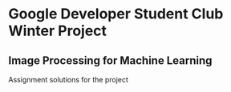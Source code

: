 # Google Developer Student Club Winter Project
## Image Processing for Machine Learning

Assignment solutions for the project
